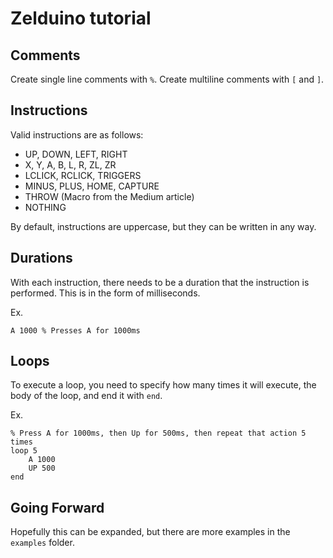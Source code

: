 # Zelduino tutorial

## Comments

Create single line comments with `%`.
Create multiline comments with `[` and `]`.

## Instructions

Valid instructions are as follows:

- UP, DOWN, LEFT, RIGHT
- X, Y, A, B, L, R, ZL, ZR
- LCLICK, RCLICK, TRIGGERS
- MINUS, PLUS, HOME, CAPTURE
- THROW (Macro from the Medium article)
- NOTHING

By default, instructions are uppercase, but they can be written in any way.

## Durations

With each instruction, there needs to be a duration that the instruction is performed. This is in the form of milliseconds.

Ex.

    A 1000 % Presses A for 1000ms

## Loops

To execute a loop, you need to specify how many times it will execute, the body of the loop, and end it with `end`.

Ex.

    % Press A for 1000ms, then Up for 500ms, then repeat that action 5 times
    loop 5
        A 1000
        UP 500
    end

## Going Forward

Hopefully this can be expanded, but there are more examples in the `examples` folder.
